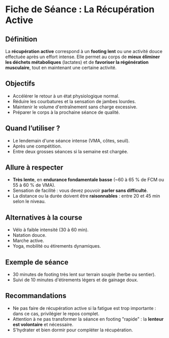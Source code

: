 # Fiche de Séance : La Récupération Active

## Définition

La **récupération active** correspond à un **footing lent** ou une activité douce effectuée après un effort intense. Elle permet au corps de **mieux éliminer les déchets métaboliques** (lactates) et de **favoriser la régénération musculaire**, tout en maintenant une certaine activité.

## Objectifs

- Accélérer le retour à un état physiologique normal.
- Réduire les courbatures et la sensation de jambes lourdes.
- Maintenir le volume d'entraînement sans charge excessive.
- Préparer le corps à la prochaine séance de qualité.

## Quand l’utiliser ?

- Le lendemain d'une séance intense (VMA, côtes, seuil).
- Après une compétition.
- Entre deux grosses séances si la semaine est chargée.

## Allure à respecter

- **Très lente**, en **endurance fondamentale basse** (~60 à 65 % de FCM ou 55 à 60 % de VMA).
- Sensation de facilité : vous devez pouvoir **parler sans difficulté**.
- La distance ou la durée doivent être **raisonnables** : entre 20 et 45 min selon le niveau.

## Alternatives à la course

- Vélo à faible intensité (30 à 60 min).
- Natation douce.
- Marche active.
- Yoga, mobilité ou étirements dynamiques.

## Exemple de séance

- 30 minutes de footing très lent sur terrain souple (herbe ou sentier).
- Suivi de 10 minutes d'étirements légers et de gainage doux.

## Recommandations

- Ne pas faire de récupération active si la fatigue est trop importante : dans ce cas, privilégier le repos complet.
- Attention à ne pas transformer la séance en footing "rapide" : la **lenteur est volontaire** et nécessaire.
- S'hydrater et bien dormir pour compléter la récupération.

